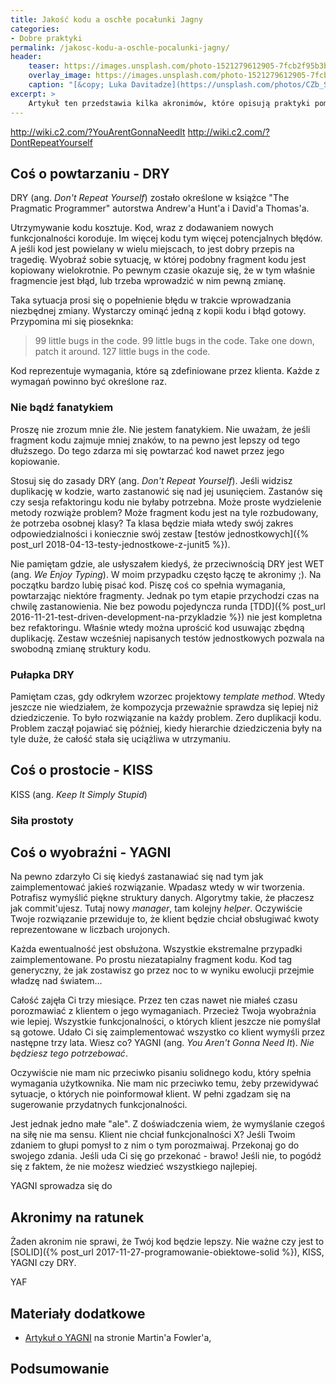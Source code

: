 ```yaml
---
title: Jakość kodu a oschłe pocałunki Jagny
categories:
- Dobre praktyki
permalink: /jakosc-kodu-a-oschle-pocalunki-jagny/
header:
    teaser: https://images.unsplash.com/photo-1521279612905-7fcb2f95b3b0?ixlib=rb-0.3.5&ixid=eyJhcHBfaWQiOjEyMDd9&s=e7ff7a721f9f0208ab3ea5105d98988e&auto=format&fit=crop&w=1350&q=80
    overlay_image: https://images.unsplash.com/photo-1521279612905-7fcb2f95b3b0?ixlib=rb-0.3.5&ixid=eyJhcHBfaWQiOjEyMDd9&s=e7ff7a721f9f0208ab3ea5105d98988e&auto=format&fit=crop&w=1350&q=80
    caption: "[&copy; Luka Davitadze](https://unsplash.com/photos/CZb_SDZh3lo)"
excerpt: >
    Artykuł ten przedstawia kilka akronimów, które opisują praktyki pomagające w tworzeniu kodu wysokiej jakości. Po przeczytaniu tego artykułu dowiesz się czym jest DRY, KISS czy YAGNI. W artykule opisuję każdy z tych akronimów, pokazując przykład kodu przed i po zastosowaniu opisanych reguł.
---
```


http://wiki.c2.com/?YouArentGonnaNeedIt
http://wiki.c2.com/?DontRepeatYourself

## Coś o powtarzaniu - DRY

DRY (ang. _Don't Repeat Yourself_) zostało określone w książce "The Pragmatic Programmer" autorstwa Andrew'a Hunt'a i David'a Thomas'a.

Utrzymywanie kodu kosztuje. Kod, wraz z dodawaniem nowych funkcjonalności koroduje. Im więcej kodu tym więcej potencjalnych błędów. A jeśli kod jest powielany w wielu miejscach, to jest dobry przepis na tragedię. Wyobraź sobie sytuację, w której podobny fragment kodu jest kopiowany wielokrotnie. Po pewnym czasie okazuje się, że w tym właśnie fragmencie jest błąd, lub trzeba wprowadzić w nim pewną zmianę. 

Taka sytuacja prosi się o popełnienie błędu w trakcie wprowadzania niezbędnej zmiany. Wystarczy ominąć jedną z kopii kodu i błąd gotowy. Przypomina mi się pioseknka:

> 99 little bugs in the code.
> 99 little bugs in the code.
> Take one down, patch it around.
> 127 little bugs in the code.

Kod reprezentuje wymagania, które są zdefiniowane przez klienta. Każde z wymagań powinno być określone raz.


### Nie bądź fanatykiem

Proszę nie zrozum mnie źle. Nie jestem fanatykiem. Nie uważam, że jeśli fragment kodu zajmuje mniej znaków, to na pewno jest lepszy od tego dłuższego. Do tego zdarza mi się powtarzać kod nawet przez jego kopiowanie.

Stosuj się do zasady DRY (ang. _Don't Repeat Yourself_). Jeśli widzisz duplikację w kodzie, warto zastanowić się nad jej usunięciem. Zastanów się czy sesja refaktoringu kodu nie byłaby potrzebna. Może proste wydzielenie metody rozwiąże problem? Może fragment kodu jest na tyle rozbudowany, że potrzeba osobnej klasy? Ta klasa będzie miała wtedy swój zakres odpowiedzialności i koniecznie swój zestaw [testów jednostkowych]({% post_url 2018-04-13-testy-jednostkowe-z-junit5 %}).

Nie pamiętam gdzie, ale usłyszałem kiedyś, że przeciwnością DRY jest WET (ang. _We Enjoy Typing_). W moim przypadku często łączę te akronimy ;). Na początku bardzo lubię pisać kod. Piszę coś co spełnia wymagania, powtarzając niektóre fragmenty. Jednak po tym etapie przychodzi czas na chwilę zastanowienia. Nie bez powodu pojedyncza runda [TDD]({% post_url 2016-11-21-test-driven-development-na-przykladzie %}) nie jest kompletna bez refaktoringu. Właśnie wtedy można uprościć kod usuwając zbędną duplikację. Zestaw wcześniej napisanych testów jednostkowych pozwala na swobodną zmianę struktury kodu. 

### Pułapka DRY

Pamiętam czas, gdy odkryłem wzorzec projektowy _template method_. Wtedy jeszcze nie wiedziałem, że kompozycja przeważnie sprawdza się lepiej niż dziedziczenie. To było rozwiązanie na każdy problem. Zero duplikacji kodu. Problem zaczął pojawiać się później, kiedy hierarchie dziedziczenia były na tyle duże, że całość stała się uciążliwa w utrzymaniu.

## Coś o prostocie - KISS

KISS (ang. _Keep It Simply Stupid_)

### Siła prostoty


## Coś o wyobraźni - YAGNI

Na pewno zdarzyło Ci się kiedyś zastanawiać się nad tym jak zaimplementować jakieś rozwiązanie. Wpadasz wtedy w wir tworzenia. Potrafisz wymyślić piękne struktury danych. Algorytmy takie, że płaczesz jak commit'ujesz. Tutaj nowy _manager_, tam kolejny _helper_. Oczywiście Twoje rozwiązanie przewiduje to, że klient będzie chciał obsługiwać kwoty reprezentowane w liczbach urojonych.

Każda ewentualność jest obsłużona. Wszystkie ekstremalne przypadki zaimplementowane. Po prostu niezatapialny fragment kodu. Kod tag generyczny, że jak zostawisz go przez noc to w wyniku ewolucji przejmie władzę nad światem...

Całość zajęła Ci trzy miesiące. Przez ten czas nawet nie miałeś czasu porozmawiać z klientem o jego wymaganiach. Przecież Twoja wyobraźnia wie lepiej. Wszystkie funkcjonalności, o których klient jeszcze nie pomyślał są gotowe. Udało Ci się zaimplementować wszystko co klient wymyśli przez następne trzy lata. Wiesz co? YAGNI (ang. _You Aren't Gonna Need It_). *Nie będziesz tego potrzebować*.

Oczywiście nie mam nic przeciwko pisaniu solidnego kodu, który spełnia wymagania użytkownika. Nie mam nic przeciwko temu, żeby przewidywać sytuacje, o których nie poinformował klient. W pełni zgadzam się na sugerowanie przydatnych funkcjonalności.

Jest jednak jedno małe "ale". Z doświadczenia wiem, że wymyślanie czegoś na siłę nie ma sensu. Klient nie chciał funkcjonalności X? Jeśli Twoim zdaniem to głupi pomysł to z nim o tym porozmaiwaj. Przekonaj go do swojego zdania. Jeśli uda Ci się go przekonać - brawo! Jeśli nie, to pogódź się z faktem, że nie możesz wiedzieć wszystkiego najlepiej.

YAGNI sprowadza się do 

## Akronimy na ratunek

Żaden akronim nie sprawi, że Twój kod będzie lepszy. Nie ważne czy jest to [SOLID]({% post_url 2017-11-27-programowanie-obiektowe-solid %}), KISS, YAGNI czy DRY. 

YAF

## Materiały dodatkowe

- [Artykuł o YAGNI](https://www.martinfowler.com/bliki/Yagni.html) na stronie Martin'a Fowler'a,

## Podsumowanie


